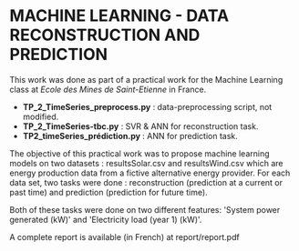 # MACHINE LEARNING - DATA RECONSTRUCTION AND PREDICTION
This work was done as part of a practical work for the Machine Learning class at *Ecole des Mines de Saint-Etienne* in France.

- **TP_2_TimeSeries_preprocess.py** : data-preprocessing script, not modified.
- **TP_2_TimeSeries-tbc.py** : SVR & ANN for reconstruction task.
- **TP2_timeSeries_prédiction.py** : ANN for prediction task.



The objective of this practical work was to propose machine learning models on two datasets : resultsSolar.csv and resultsWind.csv which are energy production data from a fictive alternative energy provider. For each data set, two tasks were done : reconstruction (prediction at a current or past time) and prediction (prediction for future time).

Both of these tasks were done on two different features: 'System power generated (kW)' and 'Electricity load (year 1) (kW)'.

A complete report is available (in French) at report/report.pdf